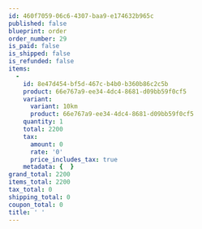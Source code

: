 ```yaml
---
id: 460f7059-06c6-4307-baa9-e174632b965c
published: false
blueprint: order
order_number: 29
is_paid: false
is_shipped: false
is_refunded: false
items:
  -
    id: 8e47d454-bf5d-467c-b4b0-b360b86c2c5b
    product: 66e767a9-ee34-4dc4-8681-d09bb59f0cf5
    variant:
      variant: 10km
      product: 66e767a9-ee34-4dc4-8681-d09bb59f0cf5
    quantity: 1
    total: 2200
    tax:
      amount: 0
      rate: '0'
      price_includes_tax: true
    metadata: {  }
grand_total: 2200
items_total: 2200
tax_total: 0
shipping_total: 0
coupon_total: 0
title: ' '
---
```

